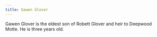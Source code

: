```yaml
---
title: Gawen Glover
---
```


Gawen Glover is the eldest son of Robett Glover and heir to Deepwood Motte. He is three years old.


